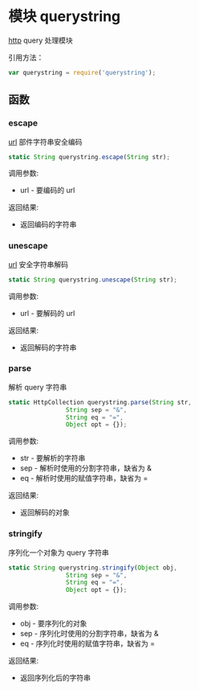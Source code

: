 # 模块 querystring
[http](/docs/manual/module/ifs/http.md.html) query 处理模块

引用方法：
```JavaScript
var querystring = require('querystring');
```
## 函数
        
### escape
[url](/docs/manual/module/ifs/url.md.html) 部件字符串安全编码
```JavaScript
static String querystring.escape(String str);
```

调用参数:
* url - 要编码的 url

返回结果:
* 返回编码的字符串

### unescape
[url](/docs/manual/module/ifs/url.md.html) 安全字符串解码
```JavaScript
static String querystring.unescape(String str);
```

调用参数:
* url - 要解码的 url

返回结果:
* 返回解码的字符串

### parse
解析 query 字符串
```JavaScript
static HttpCollection querystring.parse(String str,
                String sep = "&",
                String eq = "=",
                Object opt = {});
```

调用参数:
* str - 要解析的字符串
* sep - 解析时使用的分割字符串，缺省为 &
* eq - 解析时使用的赋值字符串，缺省为 =

返回结果:
* 返回解码的对象

### stringify
序列化一个对象为 query 字符串
```JavaScript
static String querystring.stringify(Object obj,
                String sep = "&",
                String eq = "=",
                Object opt = {});
```

调用参数:
* obj - 要序列化的对象
* sep - 序列化时使用的分割字符串，缺省为 &
* eq - 序列化时使用的赋值字符串，缺省为 =

返回结果:
* 返回序列化后的字符串

